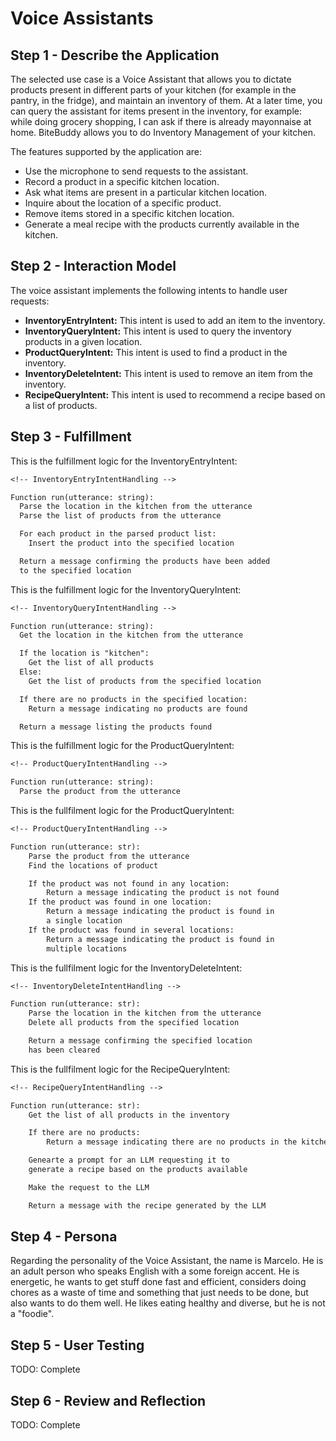 # Voice Assistants

## Step 1 - Describe the Application

The selected use case is a Voice Assistant that allows you to dictate products
present in different parts of your kitchen (for example in the pantry, in the
fridge), and maintain an inventory of them. At a later time, you can query the
assistant for items present in the inventory, for example: while doing grocery
shopping, I can ask if there is already mayonnaise at home. BiteBuddy allows you
to do Inventory Management of your kitchen.

The features supported by the application are:

- Use the microphone to send requests to the assistant.
- Record a product in a specific kitchen location.
- Ask what items are present in a particular kitchen location.
- Inquire about the location of a specific product.
- Remove items stored in a specific kitchen location.
- Generate a meal recipe with the products currently available in the kitchen.

## Step 2 - Interaction Model

The voice assistant implements the following intents to handle user requests:

- **InventoryEntryIntent:** This intent is used to add an item to the inventory.
- **InventoryQueryIntent:** This intent is used to query the inventory products
  in a given location.
- **ProductQueryIntent:** This intent is used to find a product in the
  inventory.
- **InventoryDeleteIntent:** This intent is used to remove an item from the
  inventory.
- **RecipeQueryIntent:** This intent is used to recommend a recipe based on a
  list of products.

## Step 3 - Fulfillment

This is the fulfillment logic for the InventoryEntryIntent:

```txt
<!-- InventoryEntryIntentHandling -->

Function run(utterance: string):
  Parse the location in the kitchen from the utterance
  Parse the list of products from the utterance

  For each product in the parsed product list:
    Insert the product into the specified location

  Return a message confirming the products have been added
  to the specified location
```

This is the fulfillment logic for the InventoryQueryIntent:

```txt
<!-- InventoryQueryIntentHandling -->

Function run(utterance: string):
  Get the location in the kitchen from the utterance

  If the location is "kitchen":
    Get the list of all products
  Else:
    Get the list of products from the specified location

  If there are no products in the specified location:
    Return a message indicating no products are found

  Return a message listing the products found
```

This is the fulfillment logic for the ProductQueryIntent:

```txt
<!-- ProductQueryIntentHandling -->

Function run(utterance: string):
  Parse the product from the utterance
```

This is the fullfilment logic for the ProductQueryIntent:

```txt
<!-- ProductQueryIntentHandling -->

Function run(utterance: str):
    Parse the product from the utterance
    Find the locations of product

    If the product was not found in any location:
        Return a message indicating the product is not found
    If the product was found in one location:
        Return a message indicating the product is found in
        a single location
    If the product was found in several locations:
        Return a message indicating the product is found in
        multiple locations
```

This is the fullfilment logic for the InventoryDeleteIntent:

```txt
<!-- InventoryDeleteIntentHandling -->

Function run(utterance: str):
    Parse the location in the kitchen from the utterance
    Delete all products from the specified location

    Return a message confirming the specified location
    has been cleared
```

This is the fullfilment logic for the RecipeQueryIntent:

```txt
<!-- RecipeQueryIntentHandling -->

Function run(utterance: str):
    Get the list of all products in the inventory

    If there are no products:
        Return a message indicating there are no products in the kitchen

    Genearte a prompt for an LLM requesting it to
    generate a recipe based on the products available

    Make the request to the LLM

    Return a message with the recipe generated by the LLM
```

## Step 4 - Persona

Regarding the personality of the Voice Assistant, the name is Marcelo. He is an
adult person who speaks English with a some foreign accent. He is energetic, he
wants to get stuff done fast and efficient, considers doing chores as a waste of
time and something that just needs to be done, but also wants to do them well.
He likes eating healthy and diverse, but he is not a "foodie".

## Step 5 - User Testing

TODO: Complete

## Step 6 - Review and Reflection

TODO: Complete
